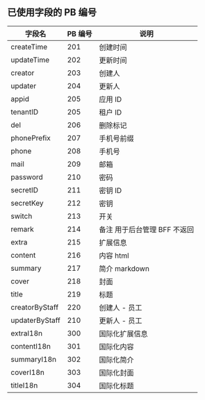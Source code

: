 ## 已使用字段的 PB 编号
| 字段名 | PB 编号 | 说明 |
| --- | --- | --- |
| createTime | 201 | 创建时间 |
| updateTime | 202 | 更新时间 |
| creator | 203 | 创建人 |
| updater | 204 | 更新人 |
| appid | 205 | 应用 ID |
| tenantID | 205 | 租户 ID |
| del | 206 | 删除标记 |
| phonePrefix | 207 | 手机号前缀 |
| phone | 208 | 手机号 |
| mail | 209 | 邮箱 |
| password | 210 | 密码 |
| secretID | 211 | 密钥 ID |
| secretKey | 212 | 密钥 |
| switch | 213 | 开关 |
| remark | 214 | 备注 用于后台管理 BFF 不返回 |
| extra | 215 | 扩展信息 |
| content | 216 | 内容 html |
| summary | 217 | 简介 markdown |
| cover | 218 | 封面 |
| title | 219 | 标题 |
| creatorByStaff |  220 | 创建人 - 员工 |
| updaterByStaff |  210 | 更新人 - 员工 |
| extraI18n | 300 | 国际化扩展信息 |
| contentI18n | 301 | 国际化内容 |
| summaryI18n | 302 | 国际化简介 |
| coverI18n | 303 | 国际化封面 |
| titleI18n | 304 | 国际化标题 |

